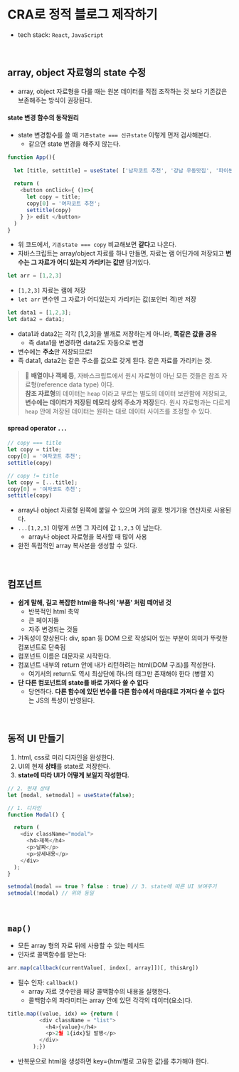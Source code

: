 # CRA로 정적 블로그 제작하기
- tech stack: `React`, `JavaScript`

<br/>

## array, object 자료형의 state 수정
- array, object 자료형을 다룰 때는 원본 데이터를 직접 조작하는 것 보다 기존값은 보존해주는 방식이 권장된다.

#### state 변경 함수의 동작원리
- state 변경함수를 쓸 때 `기존state === 신규state` 이렇게 먼저 검사해본다.
	- 같으면 state 변경을 해주지 않는다. 

```js
function App(){
  
  let [title, settitle] = useState( ['남자코트 추천', '강남 우동맛집', '파이썬 독학'] );  
  
  return (
    <button onClick={ ()=>{ 
      let copy = title;
      copy[0] = '여자코트 추천';
      settitle(copy)
    } }> edit </button>
  )
}
```
- 위 코드에서, `기존state === copy` 비교해보면 **같다**고 나온다.
- 자바스크립트는 array/object 자료를 하나 만들면, 자료는 램 어딘가에 저장되고 **변수는 그 자료가 어디 있는지 가리키는 값만** 담겨있다.

```js
let arr = [1,2,3]
```

- `[1,2,3]` 자료는 램에 저장
- `let arr` 변수엔 그 자료가 어디있는지 가리키는 값(포인터 격)만 저장

```js
let data1 = [1,2,3];
let data2 = data1;
```

- data1과 data2는 각각 [1,2,3]을 별개로 저장하는게 아니라, **똑같은 값을 공유**
	- 즉 data1을 변경하면 data2도 자동으로 변경
- 변수에는 **주소**만 저장되므로!
- 즉 data1, data2는 같은 주소를 값으로 갖게 된다. 같은 자료를 가리키는 것.

> 📌 **배열이나 객체 등**, 자바스크립트에서 원시 자료형이 아닌 모든 것들은 참조 자료형(reference data type) 이다.<br/>
**참조 자료형**의 데이터는 `heap` 이라고 부르는 별도의 데이터 보관함에 저장되고, **변수에는 데이터가 저장된 메모리 상의 주소가 저장**된다.
원시 자료형과는 다르게 `heap` 안에 저장된 데이터는 원하는 대로 데이터 사이즈를 조정할 수 있다.

#### spread operator `...`
```js
// copy === title
let copy = title;
copy[0] = '여자코트 추천';
settitle(copy)

// copy != title
let copy = [...title];
copy[0] = '여자코트 추천';
settitle(copy)
```

- array나 object 자료형 왼쪽에 붙일 수 있으며 거의 괄호 벗기기용 연산자로 사용된다.
- `...[1,2,3]` 이렇게 쓰면 그 자리에 값 `1,2,3` 이 남는다.
	- array나 object 자료형을 복사할 때 많이 사용
- 완전 독립적인 array 복사본을 생성할 수 있다.

<br/>

## 컴포넌트

- **쉽게 말해, 길고 복잡한 html을 하나의 '부품' 처럼 떼어낸 것**
	- 반복적인 html 축약
	- 큰 페이지들
	- 자주 변경되는 것들
- 가독성이 향상된다: div, span 등 DOM 으로 작성되어 있는 부분이 의미가 뚜렷한 컴포넌트로 단축됨
- 컴포넌트 이름은 대문자로 시작한다.
- 컴포넌트 내부의 return 안에 내가 리턴하려는 html(DOM 구조)를 작성한다.
	- 여기서의 return도 역시 최상단에 하나의 태그만 존재해야 한다 (병렬 X)
- **단 다른 컴포넌트의 state를 바로 가져다 쓸 수 없다**
	- 당연하다. **다른 함수에 있던 변수를 다른 함수에서 마음대로 가져다 쓸 수 없다** 는 JS의 특성이 반영된다.

<br/>

## 동적 UI 만들기

1. html, css로 미리 디자인을 완성한다.
2. UI의 현재 **상태**를 state로 저장한다.
3. **state에 따라 UI가 어떻게 보일지 작성한다.**

```js
// 2. 현재 상태
let [modal, setmodal] = useState(false); 

// 1. 디자인
function Modal() {

  return (
    <div className="modal">
      <h4>제목</h4>
      <p>날짜</p>
      <p>상세내용</p>
    </div>
  );
}
```

```js
setmodal(modal == true ? false : true) // 3. state에 따른 UI 보여주기
setmodal(!modal) // 위와 동일
```

<br/>

## `map()`
- 모든 array 형의 자료 뒤에 사용할 수 있는 메서드
- 인자로 콜백함수를 받는다:
```js
arr.map(callback(currentValue[, index[, array]])[, thisArg])
```
- 필수 인자: `callback()`
	- array 자료 갯수만큼 해당 콜백함수의 내용을 실행한다.
	- 콜백함수의 파라미터는 array 안에 있던 각각의 데이터(요소)다. 

```js
title.map((value, idx) => {return (
          <div className = "list">
            <h4>{value}</h4>
            <p>2월 1{idx}일 발행</p>
          </div>
        );})
```

- 반복문으로 html을 생성하면 key={html별로 고유한 값}를 추가해야 한다.